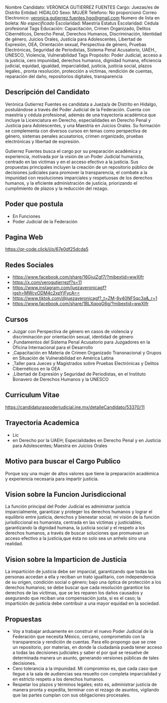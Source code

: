 Nombre Candidato: VERONICA GUTIERREZ FUENTES
Cargo: Juezas/es de Distrito
Entidad: HIDALGO
Sexo: MUJER
Telefono: No proporcionó
Correo Electronico: veronica.gutierrez.fuentes.hgo@gmail.com
Numero de lista en boleta: *No especificado*
Escolaridad: Maestría
Estatus Escolaridad: Cédula profesional
Tags Educación: Capacitación, Crimen Organizado, Delitos Cibernéticos, Derecho Penal, Derechos Humanos, Discriminación, Identidad de género, Juicios Orales, Justicia para Adolescentes, Libertad de Expresión, OEA, Orientación sexual, Perspectiva de género, Pruebas Electrónicas, Seguridad de Periodistas, Sistema Penal Acusatorio, UAEH., UNESCO, Violencia, Vulnerabilidad
Tags Propósito: Poder Judicial, acceso a la justicia, cero impunidad, derechos humanos, dignidad humana, eficiencia judicial, equidad, igualdad, imparcialidad, justicia, justicia social, plazos legales., pronta resolución, protección a víctimas, rendición de cuentas, reparación del daño, repositorios digitales, transparencia


## Descripción del Candidato 

Verónica Gutierrez Fuentes es candidata a Jueza/a de Distrito en Hidalgo, postulándose a través del Poder Judicial de la Federación. Cuenta con maestría y cédula profesional, además de una trayectoria académica que incluye la Licenciatura en Derecho, especialidades en Derecho Penal y Justicia para Adolescentes, y una Maestría en Juicios Orales. Su formación se complementa con diversos cursos en temas como perspectiva de género, sistemas penales acusatorios, crimen organizado, pruebas electrónicas y libertad de expresión.

Gutierrez Fuentes busca el cargo por su preparación académica y experiencia, motivada por la visión de un Poder Judicial humanista, centrado en las víctimas y en el acceso efectivo a la justicia. Sus propuestas principales incluyen la creación de un repositorio público de decisiones judiciales para promover la transparencia, el combate a la impunidad con resoluciones imparciales y respetuosas de los derechos humanos, y la eficiente administración de justicia, priorizando el cumplimiento de plazos y la reducción del rezago.


## Poder que postula

- En Funciones
- Poder Judicial de la Federación


## Pagina Web

https://qr-code.click/i/p/67e0df25dcda5


## Redes Sociales

- https://www.facebook.com/share/16GjujZgf7/?mibextid=wwXIfr
- https://x.com/verogutierrezf?s=11
- https://www.instagram.com/juezaveronicagf?igsh=MWcyODM4c2xpYjFycA==
- https://www.tiktok.com/@juezaveronicagf?_t=ZM-8v40NF5qc3a&_r=1
- https://www.facebook.com/share/1BLXqoqG6g/?mibextid=wwXIfr


## Cursos

- Juzgar con Perspectiva de género en casos de violencia y discriminación por orientación sexual, identidad de género
- ,Fundamentos del Sistema Penal Acusatorio para Juzgadores en la Oficina Internacional para el Desarrollo
- ,Capacitación en Materia de Crimen Organizado Transnacional y Grupos en Situación de Vulnerabilidad en América Latina
- ,Taller para Jueces y Magistrados sobre Pruebas Electrónicas y Delitos Cibernéticos en la OEA
- ,Libertad de Expresión y Seguridad de Periodistas, en el Instituto Bonavero de Derechos Humanos y la UNESCO


## Curriculum Vitae

https://candidaturaspoderjudicial.ine.mx/detalleCandidato/53370/11


## Trayectoria Academica

- Lic
- en Derecho por la UAEH; Especialidades en Derecho Penal y en Justicia para Adolescentes; Maestra en Juicios Orales


## Motivo para buscar el Cargo Publico

Porque soy una mujer de altos valores que tiene la preparación académica y experiencia necesaria para impartir justicia.


## Vision sobre la Funcion Jurisdiccional

La función principal del Poder Judicial es administrar justicia imparcialmente, garantizar y proteger los derechos humanos y lograr el equilibrio entre justicia, derechos y bienestar social; mi visión de la función jurisdiccional es humanista, centrada en las víctimas y justiciables, garantizando la dignidad humana, la justicia social y el respeto a los derechos humanos, a través de buscar soluciones que promuevan un acceso efectivo a la justicia,que ésta no solo sea un anhelo sino una realidad.


## Vision sobre la Imparticion de Justicia

La impartición de justicia debe ser imparcial, garantizando que todas las personas accedan a ella y reciban un trato igualitario, con independencia de su origen, condición social o género; bajo una óptica de protección a los derechos humanos; se debe buscar que cada resolución garantice los derechos de las víctimas, que se les reparen los daños causados y asegurando que reciban una compensación justa, si es el caso; la impartición de justicia debe contribuir a una mayor equidad en la sociedad.


## Propuestas

- Voy a trabajar arduamente en construir el nuevo Poder Judicial de la Federación que necesita México, cercano, comprometido con la transparencia y rendición de cuentas. Para ello propongo que se cree un repositorio, por materias, en donde la ciudadanía pueda tener acceso a todas las decisiones judiciales y saber el por qué se resuelve de determinada manera un asunto, generando versiones públicas de tales decisiones.
- Cero tolerancia a la impunidad. Mi compromiso es, que cada caso que llegue a la sala de audiencias sea resuelto con completa imparcialidad y en estricto respeto a los derechos humanos.
- Respetar los plazos y términos legales; esto es, administrar justicia de manera pronta y expedita, terminar con el rezago de asuntos, vigilando que las partes cumplan con sus obligaciones procesales.


